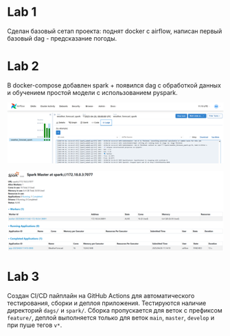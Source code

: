 # Lab 1

Сделан базовый сетап проекта: поднят docker с airflow, написан первый базовый dag - предсказание погоды.

# Lab 2

В docker-compose добавлен spark + появился dag с обработкой данных и обучением простой модели c использованием pyspark.

![DAG завершился успешно](pictures\spark_dag_airflow.png)

![Админка spark](pictures\spark_admin.png)


# Lab 3

Создан CI/CD пайплайн на GitHub Actions для автоматического тестирования, сборки и деплоя приложения. Тестируются наличие директорий `dags/` и `spark/`. Сборка пропускается для веток с префиксом `feature/`, деплой выполняется только для веток `main`, `master`, `develop` и при пуше тегов `v*`.
